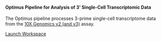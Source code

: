 #### Optimus Pipeline for Analysis of 3’ Single-Cell Transcriptomic Data

The Optimus pipeline processes 3-prime single-cell transcriptome data from the [10X Genomics v2 (and v3)](https://www.10xgenomics.com/solutions/single-cell) assay.

<go-arrow>[Launch Workspace](https://anvil.terra.bio/#workspaces/help-gatk/HCA_Optimus_Pipeline)</go-arrow>
